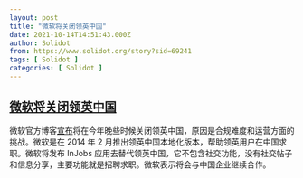 ```yaml
---
layout: post
title: "微软将关闭领英中国"
date: 2021-10-14T14:51:43.000Z
author: Solidot
from: https://www.solidot.org/story?sid=69241
tags: [ Solidot ]
categories: [ Solidot ]
---
```

<!--1634223103000-->
[微软将关闭领英中国](https://www.solidot.org/story?sid=69241)
------

<div>
微软官方博客<a href="https://blog.linkedin.com/2021/october/14/china-sunset-of-localized-version-of-linkedin-and-launch-of-new-injobs-app">宣布</a>将在今年晚些时候关闭领英中国，原因是合规难度和运营方面的挑战。微软是在 2014 年 2 月推出领英中国本地化版本，帮助领英用户在中国求职。微软将发布 InJobs 应用去替代领英中国，它不包含社交功能，没有社交帖子和信息分享，主要功能就是招聘求职。微软表示将会与中国企业继续合作。
</div>
